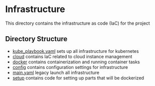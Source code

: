 # Infrastructure

This directory contains the infrastructure as code (IaC) for the project

## Directory Structure
- [kube_playbook.yaml](./kube_playbook.yaml) sets up all infrastructure for kubernetes
- [cloud](./cloud/) contains IaC related to cloud instance management
- [docker](./docker/) contains containerization and running container tasks
- [config](./config/) contains configuration settings for infrastructure
- [main.yaml](./main.yaml) legacy launch all infrastructure
- [setup](./setup/) contains code for setting up parts that will be dockerized
